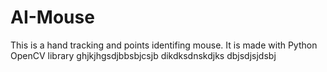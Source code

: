 # AI-Mouse
This is a hand tracking and points identifing mouse. 
It is made with Python OpenCV library
ghjkjhgsdjbbsbjcsjb 
dikdksdnskdjks
dbjsdjsjdsbj
